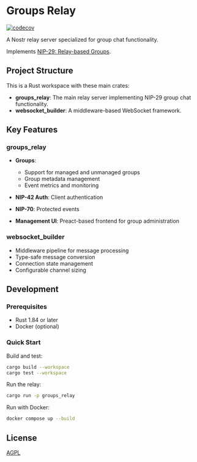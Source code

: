 # Groups Relay

[![codecov](https://codecov.io/gh/verse-pbc/groups_relay/branch/main/graph/badge.svg)](https://codecov.io/gh/verse-pbc/groups_relay)

A Nostr relay server specialized for group chat functionality.

Implements [NIP-29: Relay-based Groups](https://github.com/nostr-protocol/nips/blob/master/29.md).

## Project Structure

This is a Rust workspace with these main crates:

- **groups_relay**: The main relay server implementing NIP-29 group chat functionality.
- **websocket_builder**: A middleware-based WebSocket framework.

## Key Features

### groups_relay

- **Groups**:
  - Support for managed and unmanaged groups
  - Group metadata management
  - Event metrics and monitoring

- **NIP-42 Auth**: Client authentication
- **NIP-70**: Protected events
- **Management UI**: Preact-based frontend for group administration

### websocket_builder

- Middleware pipeline for message processing
- Type-safe message conversion
- Connection state management
- Configurable channel sizing

## Development

### Prerequisites

- Rust 1.84 or later
- Docker (optional)

### Quick Start

Build and test:
```bash
cargo build --workspace
cargo test --workspace
```

Run the relay:
```bash
cargo run -p groups_relay
```

Run with Docker:
```bash
docker compose up --build
```

## License

[AGPL](LICENSE)
